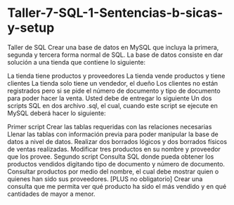 # Taller-7-SQL-1-Sentencias-b-sicas-y-setup

Taller de SQL
Crear una base de datos en MySQL que incluya la primera, segunda y tercera forma normal de SQL. La base de datos consiste en dar solución a una tienda que contiene lo siguiente:

La tienda tiene productos y proveedores
La tienda vende productos y tiene clientes
La tienda solo tiene un vendedor, el dueño
Los clientes no están registrados pero si se pide el número de documento y tipo de documento para poder hacer la venta.
Usted debe de entregar lo siguiente
Un dos scripts SQL en dos archivo .sql, el cual, cuando este script se ejecute en MySQL deberá hacer lo siguiente:

Primer script
Crear las tablas requeridas con las relaciones necesarias
Llenar las tablas con información previa para poder manipular la base de datos a nivel de datos.
Realizar dos borrados lógicos y dos borrados físicos de ventas realizadas.
Modificar tres productos en su nombre y proveedor que los provee.
Segundo script
Consulta SQL donde pueda obtener los productos vendidos digitando tipo de documento y número de documento.
Consultar productos por medio del nombre, el cual debe mostrar quien o quienes han sido sus proveedores.
[PLUS no obligatorio] Crear una consulta que me permita ver qué producto ha sido el más vendido y en qué cantidades de mayor a menor.
